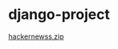 # django-project
[hackernewss.zip](https://github.com/crystalokd/django-project/files/8005215/hackernewss.zip)
